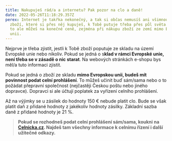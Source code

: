 ```yaml
---
title: Nakupuješ rád/a a internetu? Pak pozor na clo a daně!
date: 2022-05-26T11:18:29.357Z
perex: Internet je takřka nekonečný, a tak si občas nemusíš ani všimnout, že
  zboží, které si přes něj kupuješ, k Tobě putuje třeba přes půl světa. Pocítit
  to ale můžeš na konečné ceně, zejména při nákupu zboží ze zemí mimo Evropskou
  unii.
---
```

Nejprve je třeba zjistit, jestli k Tobě zboží poputuje ze skladu na území Evropské unie nebo nikoliv. Pokud se jedná o s**klad v rámci Evropské unie, není třeba se v zásadě o nic starat**. Na webových stránkách e-shopu bys měl/a tuto informaci zjistit.

Pokud se jedná o zboží ze skladu **mimo Evropskou unii, budeš mít povinnost podat celní prohlášení**. To můžeš učinit buď sám/sama nebo o to požádat přepravní společnost (nejčastěji Českou poštu nebo jiného dopravce). Dopravci si ale účtují poplatek za vyřízení celního prohlášení.

Až na výjimky se u zásilek do hodnoty 150 € nebude platit clo. Bude se však platit daň z přidané hodnoty z jakékoliv hodnoty zásilky. Základní sazba daně z přidané hodnoty je 21 %.

> **Pokud se rozhodneš podat celní prohlášení sám/sama, koukni na [Celnicka.cz](https://celnicka.cz/). Najdeš tam všechny informace k celnímu řízení i další užitečné odkazy.**